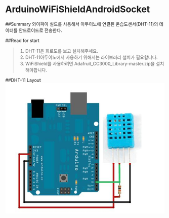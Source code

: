 # ArduinoWiFiShieldAndroidSocket
##Summary
와이파이 실드를 사용해서 아두이노에 연결된 온습도센서(DHT-11)의 데이터를 안드로이드로 전송한다.

##Read for start
>1. DHT-11은 회로도를 보고 설치해주세요.
>2. DHT-11아두이노에서 사용하기 위해서는 라이브러리 설치가 필요합니다.
>3. WiFiShield를 사용하려면 Adafruit_CC3000_Library-master.zip을 설치해야합니다.

##DHT-11 Layout
![DHT-11 layout](https://github.com/neltica/ArduinoWiFiShieldAndroidSocket/blob/master/Readme_image/%ED%9A%8C%EB%A1%9C%EB%8F%84.jpg)


